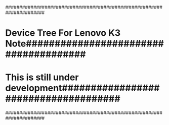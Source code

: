 ######################################################################
# Device Tree For Lenovo K3 Note######################################
# This is still under development#####################################
######################################################################
